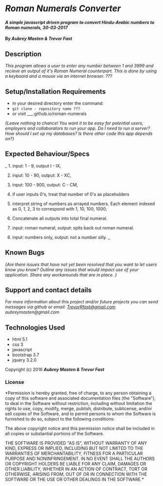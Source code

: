 # _Roman Numerals Converter_

#### _A simple javascript driven program to convert Hindu-Arabic numbers to Roman numerals, 30-03-2017_

#### By _**Aubrey Masten & Trevor Fast**_

## Description

_This program allows a user to enter any number between 1 and 3999 and recieve an output of it's Roman Numeral counterpart. This is done by using a keyboard and a mouse via an internet browser. ???_

## Setup/Installation Requirements

* In your desired directory enter the command:
* `git clone - repository name ???`
* or visit ___.github.io/roman-numerals

_{Leave nothing to chance! You want it to be easy for potential users, employers and collaborators to run your app. Do I need to run a server? How should I set up my databases? Is there other code this app depends on?}_

## Expected Behaviour/Specs

_  1. input: 1 - 9, output I - IX,

  2. input: 10 - 90, output: X - XC,

  3. input: 100 - 900, output: C - CM,

  4. if user inputs 0's, treat that number of 0's as placeholders

  4. interpret string of numbers as arrayed numbers. Each element indexed as 0, 1, 2, 3 to correspond with 1, 10, 100, 1000;

  5. Concatenate all outputs into total final numeral.

  6. input: roman numeral, output: spits back out roman numeral.

  5. input: numbers only, output: not a number silly.
  _



## Known Bugs

_{Are there issues that have not yet been resolved that you want to let users know you know?  Outline any issues that would impact use of your application.  Share any workarounds that are in place. }_

## Support and contact details

_For more information about this project and/or future projects you can send messages via github or email: TrevorRfast@gmail.com aubreymasten@gmail.com_

## Technologies Used

* html 5.1
* css 3
* javascript
* bootstrap 3.7
* jquery 3.2.0


Copyright (c) 2016 **_Aubrey Masten & Trevor Fast_**
### License

*Permission is hereby granted, free of charge, to any person obtaining a copy of this software and associated documentation files (the "Software"), to deal in the Software without restriction, including without limitation the rights to use, copy, modify, merge, publish, distribute, sublicense, and/or sell copies of the Software, and to permit persons to whom the Software is furnished to do so, subject to the following conditions:

The above copyright notice and this permission notice shall be included in all copies or substantial portions of the Software.

THE SOFTWARE IS PROVIDED "AS IS", WITHOUT WARRANTY OF ANY KIND, EXPRESS OR IMPLIED, INCLUDING BUT NOT LIMITED TO THE WARRANTIES OF MERCHANTABILITY, FITNESS FOR A PARTICULAR PURPOSE AND NONINFRINGEMENT. IN NO EVENT SHALL THE AUTHORS OR COPYRIGHT HOLDERS BE LIABLE FOR ANY CLAIM, DAMAGES OR OTHER LIABILITY, WHETHER IN AN ACTION OF CONTRACT, TORT OR OTHERWISE, ARISING FROM, OUT OF OR IN CONNECTION WITH THE SOFTWARE OR THE USE OR OTHER DEALINGS IN THE SOFTWARE.*
